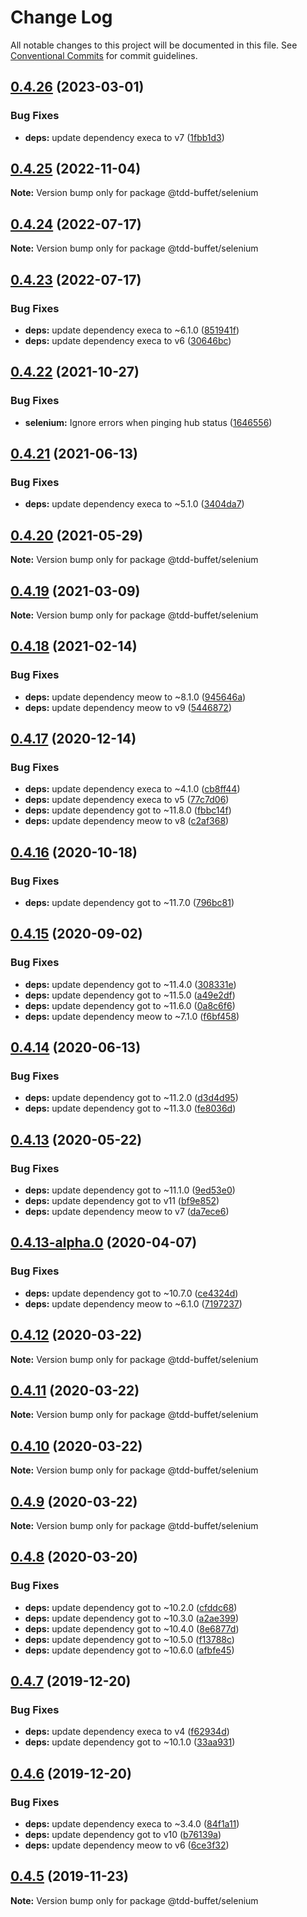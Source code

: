 # Change Log

All notable changes to this project will be documented in this file.
See [Conventional Commits](https://conventionalcommits.org) for commit guidelines.

## [0.4.26](https://github.com/NiGhTTraX/tdd-buffet/compare/@tdd-buffet/selenium@0.4.25...@tdd-buffet/selenium@0.4.26) (2023-03-01)


### Bug Fixes

* **deps:** update dependency execa to v7 ([1fbb1d3](https://github.com/NiGhTTraX/tdd-buffet/commit/1fbb1d33e585bb8f277776f783fece449fb3c8da))





## [0.4.25](https://github.com/NiGhTTraX/tdd-buffet/compare/@tdd-buffet/selenium@0.4.24...@tdd-buffet/selenium@0.4.25) (2022-11-04)

**Note:** Version bump only for package @tdd-buffet/selenium

## [0.4.24](https://github.com/NiGhTTraX/tdd-buffet/compare/@tdd-buffet/selenium@0.4.23...@tdd-buffet/selenium@0.4.24) (2022-07-17)

**Note:** Version bump only for package @tdd-buffet/selenium

## [0.4.23](https://github.com/NiGhTTraX/tdd-buffet/compare/@tdd-buffet/selenium@0.4.22...@tdd-buffet/selenium@0.4.23) (2022-07-17)

### Bug Fixes

- **deps:** update dependency execa to ~6.1.0 ([851941f](https://github.com/NiGhTTraX/tdd-buffet/commit/851941f3d9747da8a8b66385df32c759951a0859))
- **deps:** update dependency execa to v6 ([30646bc](https://github.com/NiGhTTraX/tdd-buffet/commit/30646bc9d26dde6c590c1700be8c2d34b680d083))

## [0.4.22](https://github.com/NiGhTTraX/tdd-buffet/compare/@tdd-buffet/selenium@0.4.21...@tdd-buffet/selenium@0.4.22) (2021-10-27)

### Bug Fixes

- **selenium:** Ignore errors when pinging hub status ([1646556](https://github.com/NiGhTTraX/tdd-buffet/commit/164655666efe84a73480a5d8e8ddef1c5c5a3bbf))

## [0.4.21](https://github.com/NiGhTTraX/tdd-buffet/compare/@tdd-buffet/selenium@0.4.20...@tdd-buffet/selenium@0.4.21) (2021-06-13)

### Bug Fixes

- **deps:** update dependency execa to ~5.1.0 ([3404da7](https://github.com/NiGhTTraX/tdd-buffet/commit/3404da7b8ea453261ab179901a637ba52fd69775))

## [0.4.20](https://github.com/NiGhTTraX/tdd-buffet/compare/@tdd-buffet/selenium@0.4.19...@tdd-buffet/selenium@0.4.20) (2021-05-29)

**Note:** Version bump only for package @tdd-buffet/selenium

## [0.4.19](https://github.com/NiGhTTraX/tdd-buffet/compare/@tdd-buffet/selenium@0.4.18...@tdd-buffet/selenium@0.4.19) (2021-03-09)

**Note:** Version bump only for package @tdd-buffet/selenium

## [0.4.18](https://github.com/NiGhTTraX/tdd-buffet/compare/@tdd-buffet/selenium@0.4.17...@tdd-buffet/selenium@0.4.18) (2021-02-14)

### Bug Fixes

- **deps:** update dependency meow to ~8.1.0 ([945646a](https://github.com/NiGhTTraX/tdd-buffet/commit/945646a))
- **deps:** update dependency meow to v9 ([5446872](https://github.com/NiGhTTraX/tdd-buffet/commit/5446872))

## [0.4.17](https://github.com/NiGhTTraX/tdd-buffet/compare/@tdd-buffet/selenium@0.4.16...@tdd-buffet/selenium@0.4.17) (2020-12-14)

### Bug Fixes

- **deps:** update dependency execa to ~4.1.0 ([cb8ff44](https://github.com/NiGhTTraX/tdd-buffet/commit/cb8ff44))
- **deps:** update dependency execa to v5 ([77c7d06](https://github.com/NiGhTTraX/tdd-buffet/commit/77c7d06))
- **deps:** update dependency got to ~11.8.0 ([fbbc14f](https://github.com/NiGhTTraX/tdd-buffet/commit/fbbc14f))
- **deps:** update dependency meow to v8 ([c2af368](https://github.com/NiGhTTraX/tdd-buffet/commit/c2af368))

## [0.4.16](https://github.com/NiGhTTraX/tdd-buffet/compare/@tdd-buffet/selenium@0.4.15...@tdd-buffet/selenium@0.4.16) (2020-10-18)

### Bug Fixes

- **deps:** update dependency got to ~11.7.0 ([796bc81](https://github.com/NiGhTTraX/tdd-buffet/commit/796bc81))

## [0.4.15](https://github.com/NiGhTTraX/tdd-buffet/compare/@tdd-buffet/selenium@0.4.14...@tdd-buffet/selenium@0.4.15) (2020-09-02)

### Bug Fixes

- **deps:** update dependency got to ~11.4.0 ([308331e](https://github.com/NiGhTTraX/tdd-buffet/commit/308331e))
- **deps:** update dependency got to ~11.5.0 ([a49e2df](https://github.com/NiGhTTraX/tdd-buffet/commit/a49e2df))
- **deps:** update dependency got to ~11.6.0 ([0a8c6f6](https://github.com/NiGhTTraX/tdd-buffet/commit/0a8c6f6))
- **deps:** update dependency meow to ~7.1.0 ([f6bf458](https://github.com/NiGhTTraX/tdd-buffet/commit/f6bf458))

## [0.4.14](https://github.com/NiGhTTraX/tdd-buffet/compare/@tdd-buffet/selenium@0.4.13...@tdd-buffet/selenium@0.4.14) (2020-06-13)

### Bug Fixes

- **deps:** update dependency got to ~11.2.0 ([d3d4d95](https://github.com/NiGhTTraX/tdd-buffet/commit/d3d4d95))
- **deps:** update dependency got to ~11.3.0 ([fe8036d](https://github.com/NiGhTTraX/tdd-buffet/commit/fe8036d))

## [0.4.13](https://github.com/NiGhTTraX/tdd-buffet/compare/@tdd-buffet/selenium@0.4.13-alpha.0...@tdd-buffet/selenium@0.4.13) (2020-05-22)

### Bug Fixes

- **deps:** update dependency got to ~11.1.0 ([9ed53e0](https://github.com/NiGhTTraX/tdd-buffet/commit/9ed53e0))
- **deps:** update dependency got to v11 ([bf9e852](https://github.com/NiGhTTraX/tdd-buffet/commit/bf9e852))
- **deps:** update dependency meow to v7 ([da7ece6](https://github.com/NiGhTTraX/tdd-buffet/commit/da7ece6))

## [0.4.13-alpha.0](https://github.com/NiGhTTraX/tdd-buffet/compare/@tdd-buffet/selenium@0.4.12...@tdd-buffet/selenium@0.4.13-alpha.0) (2020-04-07)

### Bug Fixes

- **deps:** update dependency got to ~10.7.0 ([ce4324d](https://github.com/NiGhTTraX/tdd-buffet/commit/ce4324d))
- **deps:** update dependency meow to ~6.1.0 ([7197237](https://github.com/NiGhTTraX/tdd-buffet/commit/7197237))

## [0.4.12](https://github.com/NiGhTTraX/tdd-buffet/compare/@tdd-buffet/selenium@0.4.11...@tdd-buffet/selenium@0.4.12) (2020-03-22)

**Note:** Version bump only for package @tdd-buffet/selenium

## [0.4.11](https://github.com/NiGhTTraX/tdd-buffet/compare/@tdd-buffet/selenium@0.4.10...@tdd-buffet/selenium@0.4.11) (2020-03-22)

**Note:** Version bump only for package @tdd-buffet/selenium

## [0.4.10](https://github.com/NiGhTTraX/tdd-buffet/compare/@tdd-buffet/selenium@0.4.9...@tdd-buffet/selenium@0.4.10) (2020-03-22)

**Note:** Version bump only for package @tdd-buffet/selenium

## [0.4.9](https://github.com/NiGhTTraX/tdd-buffet/compare/@tdd-buffet/selenium@0.4.8...@tdd-buffet/selenium@0.4.9) (2020-03-22)

**Note:** Version bump only for package @tdd-buffet/selenium

## [0.4.8](https://github.com/NiGhTTraX/tdd-buffet/compare/@tdd-buffet/selenium@0.4.7...@tdd-buffet/selenium@0.4.8) (2020-03-20)

### Bug Fixes

- **deps:** update dependency got to ~10.2.0 ([cfddc68](https://github.com/NiGhTTraX/tdd-buffet/commit/cfddc68))
- **deps:** update dependency got to ~10.3.0 ([a2ae399](https://github.com/NiGhTTraX/tdd-buffet/commit/a2ae399))
- **deps:** update dependency got to ~10.4.0 ([8e6877d](https://github.com/NiGhTTraX/tdd-buffet/commit/8e6877d))
- **deps:** update dependency got to ~10.5.0 ([f13788c](https://github.com/NiGhTTraX/tdd-buffet/commit/f13788c))
- **deps:** update dependency got to ~10.6.0 ([afbfe45](https://github.com/NiGhTTraX/tdd-buffet/commit/afbfe45))

## [0.4.7](https://github.com/NiGhTTraX/tdd-buffet/compare/@tdd-buffet/selenium@0.4.6...@tdd-buffet/selenium@0.4.7) (2019-12-20)

### Bug Fixes

- **deps:** update dependency execa to v4 ([f62934d](https://github.com/NiGhTTraX/tdd-buffet/commit/f62934d))
- **deps:** update dependency got to ~10.1.0 ([33aa931](https://github.com/NiGhTTraX/tdd-buffet/commit/33aa931))

## [0.4.6](https://github.com/NiGhTTraX/tdd-buffet/compare/@tdd-buffet/selenium@0.4.5...@tdd-buffet/selenium@0.4.6) (2019-12-20)

### Bug Fixes

- **deps:** update dependency execa to ~3.4.0 ([84f1a11](https://github.com/NiGhTTraX/tdd-buffet/commit/84f1a11))
- **deps:** update dependency got to v10 ([b76139a](https://github.com/NiGhTTraX/tdd-buffet/commit/b76139a))
- **deps:** update dependency meow to v6 ([6ce3f32](https://github.com/NiGhTTraX/tdd-buffet/commit/6ce3f32))

## [0.4.5](https://github.com/NiGhTTraX/tdd-buffet/compare/@tdd-buffet/selenium@0.4.4...@tdd-buffet/selenium@0.4.5) (2019-11-23)

**Note:** Version bump only for package @tdd-buffet/selenium
